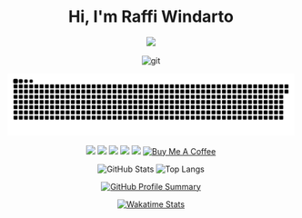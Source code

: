<div align="center">
  
# Hi, I'm Raffi Windarto

<p align="center">
  <img src="https://readme-typing-svg.herokuapp.com?size=24&color=FFFFFF&lines=We+code,+we+connect,+we+conquer🛡️" />
</p>


![git](https://github.com/user-attachments/assets/0bbe1d88-a83c-4ad2-8a7f-3066c862067a)

<p align="center">
  <img src="https://github.com/Wallens11/Wallens11/blob/output/snake.svg" alt="GitHub Contribution Snake Animation"/>
</p>


![](https://img.shields.io/badge/HTML-e34c26?style=flat&logo=html5&logoColor=white)
![](https://img.shields.io/badge/JavaScript-F7DF1E?style=flat&logo=javascript&logoColor=black)
![](https://img.shields.io/badge/TypeScript-3178C6?style=flat&logo=typescript&logoColor=white)
![](https://img.shields.io/badge/Node.js-339933?style=flat&logo=node.js&logoColor=white)
![](https://img.shields.io/badge/Google_Cloud-4285F4?style=flat&logo=google-cloud&logoColor=white)</b>
[![Buy Me A Coffee](https://img.shields.io/badge/☕-Buy%20Me%20a%20Coffee-yellow)](https://www.buymeacoffee.com/Wallens11)

![GitHub Stats](https://github-readme-stats.vercel.app/api?username=Wallens11&show_icons=true&theme=dark)  ![Top Langs](https://github-readme-stats.vercel.app/api/top-langs/?username=Wallens11&layout=compact&theme=dark)

[![GitHub Profile Summary](https://github-profile-summary-cards.vercel.app/api/cards/profile-details?username=Wallens11&theme=github_dark)](https://github.com/Wallens11) 

[![Wakatime Stats](https://github-readme-stats.vercel.app/api/wakatime?username=Wallens11&theme=dark)](https://wakatime.com/@Wallens11)





</div>
